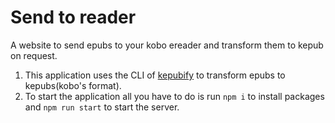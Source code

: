 # Send to reader
A website to send epubs to your kobo ereader and transform them to kepub on request.

1. This application uses the CLI of [kepubify](https://pgaskin.net/kepubify/) to transform epubs to kepubs(kobo's format).
2. To start the application all you have to do is run `npm i` to install packages and `npm run start` to start the server.
